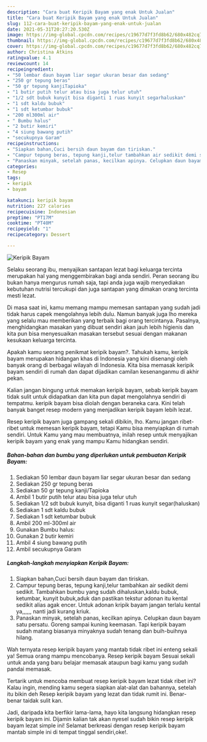 ```yaml
---
description: "Cara buat Keripik Bayam yang enak Untuk Jualan"
title: "Cara buat Keripik Bayam yang enak Untuk Jualan"
slug: 112-cara-buat-keripik-bayam-yang-enak-untuk-jualan
date: 2021-05-31T20:27:20.530Z
image: https://img-global.cpcdn.com/recipes/c19677d7f3fd8b62/680x482cq70/keripik-bayam-foto-resep-utama.jpg
thumbnail: https://img-global.cpcdn.com/recipes/c19677d7f3fd8b62/680x482cq70/keripik-bayam-foto-resep-utama.jpg
cover: https://img-global.cpcdn.com/recipes/c19677d7f3fd8b62/680x482cq70/keripik-bayam-foto-resep-utama.jpg
author: Christina Atkins
ratingvalue: 4.1
reviewcount: 14
recipeingredient:
- "50 lembar daun bayam liar segar ukuran besar dan sedang"
- "250 gr tepung beras"
- "50 gr tepung kanjiTapioka"
- "1 butir putih telur atau bisa juga telur utuh"
- "1/2 sdt bubuk kunyit bisa diganti 1 ruas kunyit segarhaluskan"
- "1 sdt kaldu bubuk"
- "1 sdt ketumbar bubuk"
- "200 ml300ml air"
- " Bumbu halus"
- "2 butir kemiri"
- "4 siung bawang putih"
- "secukupnya Garam"
recipeinstructions:
- "Siapkan bahan,Cuci bersih daun bayam dan tiriskan."
- "Campur tepung beras, tepung kanji,telur tambahkan air sedikit demi sedikit. Tambahkan bumbu yang sudah dihaluskan,kaldu bubuk, ketumbar, kunyit bubuk,aduk dan pastikan tekstur adonan itu kental sedikit alias agak encer. Untuk adonan kripik bayam jangan terlalu kental ya,,,,,, nanti jadi kurang kriuk."
- "Panaskan minyak, setelah panas, kecilkan apinya. Celupkan daun bayam satu persatu. Goreng sampai kuning keemasan. Tapi keripik bayam sudah matang biasanya minyaknya sudah tenang dan buih-buihnya hilang."
categories:
- Resep
tags:
- keripik
- bayam

katakunci: keripik bayam 
nutrition: 227 calories
recipecuisine: Indonesian
preptime: "PT17M"
cooktime: "PT40M"
recipeyield: "1"
recipecategory: Dessert

---
```



![Keripik Bayam](https://img-global.cpcdn.com/recipes/c19677d7f3fd8b62/680x482cq70/keripik-bayam-foto-resep-utama.jpg)

Selaku seorang ibu, menyajikan santapan lezat bagi keluarga tercinta merupakan hal yang menggembirakan bagi anda sendiri. Peran seorang ibu bukan hanya mengurus rumah saja, tapi anda juga wajib menyediakan kebutuhan nutrisi tercukupi dan juga santapan yang dimakan orang tercinta mesti lezat.

Di masa  saat ini, kamu memang mampu memesan santapan yang sudah jadi tidak harus capek mengolahnya lebih dulu. Namun banyak juga lho mereka yang selalu mau memberikan yang terbaik bagi orang tercintanya. Pasalnya, menghidangkan masakan yang dibuat sendiri akan jauh lebih higienis dan kita pun bisa menyesuaikan masakan tersebut sesuai dengan makanan kesukaan keluarga tercinta. 



Apakah kamu seorang penikmat keripik bayam?. Tahukah kamu, keripik bayam merupakan hidangan khas di Indonesia yang kini disenangi oleh banyak orang di berbagai wilayah di Indonesia. Kita bisa memasak keripik bayam sendiri di rumah dan dapat dijadikan camilan kesenanganmu di akhir pekan.

Kalian jangan bingung untuk memakan keripik bayam, sebab keripik bayam tidak sulit untuk didapatkan dan kita pun dapat mengolahnya sendiri di tempatmu. keripik bayam bisa diolah dengan beraneka cara. Kini telah banyak banget resep modern yang menjadikan keripik bayam lebih lezat.

Resep keripik bayam juga gampang sekali dibikin, lho. Kamu jangan ribet-ribet untuk memesan keripik bayam, tetapi Kamu bisa menyiapkan di rumah sendiri. Untuk Kamu yang mau membuatnya, inilah resep untuk menyajikan keripik bayam yang enak yang mampu Kamu hidangkan sendiri.

<!--inarticleads1-->

##### Bahan-bahan dan bumbu yang diperlukan untuk pembuatan Keripik Bayam:

1. Sediakan 50 lembar daun bayam liar segar ukuran besar dan sedang
1. Sediakan 250 gr tepung beras
1. Sediakan 50 gr tepung kanji/Tapioka
1. Ambil 1 butir putih telur atau bisa juga telur utuh
1. Sediakan 1/2 sdt bubuk kunyit, bisa diganti 1 ruas kunyit segar(haluskan)
1. Sediakan 1 sdt kaldu bubuk
1. Sediakan 1 sdt ketumbar bubuk
1. Ambil 200 ml-300ml air
1. Gunakan  Bumbu halus:
1. Gunakan 2 butir kemiri
1. Ambil 4 siung bawang putih
1. Ambil secukupnya Garam




<!--inarticleads2-->

##### Langkah-langkah menyiapkan Keripik Bayam:

1. Siapkan bahan,Cuci bersih daun bayam dan tiriskan.
1. Campur tepung beras, tepung kanji,telur tambahkan air sedikit demi sedikit. Tambahkan bumbu yang sudah dihaluskan,kaldu bubuk, ketumbar, kunyit bubuk,aduk dan pastikan tekstur adonan itu kental sedikit alias agak encer. Untuk adonan kripik bayam jangan terlalu kental ya,,,,,, nanti jadi kurang kriuk.
1. Panaskan minyak, setelah panas, kecilkan apinya. Celupkan daun bayam satu persatu. Goreng sampai kuning keemasan. Tapi keripik bayam sudah matang biasanya minyaknya sudah tenang dan buih-buihnya hilang.




Wah ternyata resep keripik bayam yang mantab tidak ribet ini enteng sekali ya! Semua orang mampu mencobanya. Resep keripik bayam Sesuai sekali untuk anda yang baru belajar memasak ataupun bagi kamu yang sudah pandai memasak.

Tertarik untuk mencoba membuat resep keripik bayam lezat tidak ribet ini? Kalau ingin, mending kamu segera siapkan alat-alat dan bahannya, setelah itu bikin deh Resep keripik bayam yang lezat dan tidak rumit ini. Benar-benar taidak sulit kan. 

Jadi, daripada kita berfikir lama-lama, hayo kita langsung hidangkan resep keripik bayam ini. Dijamin kalian tak akan nyesel sudah bikin resep keripik bayam lezat simple ini! Selamat berkreasi dengan resep keripik bayam mantab simple ini di tempat tinggal sendiri,oke!.

